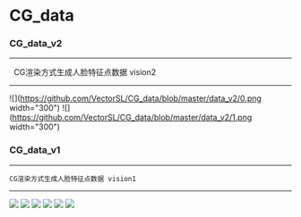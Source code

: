 # CG_data

### CG_data_v2
***
    CG渲染方式生成人脸特征点数据 vision2
***

![](https://github.com/VectorSL/CG_data/blob/master/data_v2/0.png width="300")
![](https://github.com/VectorSL/CG_data/blob/master/data_v2/1.png width="300")

### CG_data_v1
***
    CG渲染方式生成人脸特征点数据 vision1
***
![](https://github.com/VectorSL/CG_data/blob/master/1.png)
![](https://github.com/VectorSL/CG_data/blob/master/2.png)
![](https://github.com/VectorSL/CG_data/blob/master/3.png)
![](https://github.com/VectorSL/CG_data/blob/master/4.png)
![](https://github.com/VectorSL/CG_data/blob/master/5.png)
![](https://github.com/VectorSL/CG_data/blob/master/6.png)
